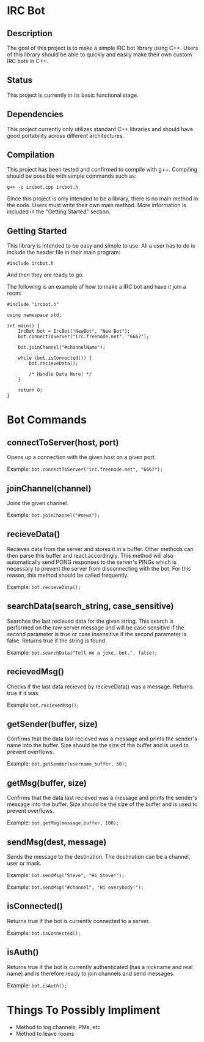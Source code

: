 IRC Bot
=======

Description
-----------
The goal of this project is to make a simple IRC bot library using C++. Users of this library should be 
able to quickly and easily make their own custom IRC bots in C++.

Status
------
This project is currently in its basic functional stage.

Dependencies
------------
This project currently only utilizes standard C++ libraries and should have good portability across 
different architectures.

Compilation
-----------
This project has been tested and confirmed to compile with g++. Compiling should be possible with simple 
commands such as:

`g++ -c ircbot.cpp ircbot.h`

Since this project is only intended to be a library, there is no main method in the code. Users must write 
their own main method. More information is included in the "Getting Started" section.

Getting Started
---------------
This library is intended to be easy and simple to use. All a user has to do is include the header file in 
their main program:

`#include ircbot.h`

And then they are ready to go.

The following is an example of how to make a IRC bot and have it join a room:

    #include "ircbot.h"
    
    using namespace std;
    
    int main() {
        IrcBot bot = IrcBot("NewBot", "New Bot");
        bot.connectToServer("irc.freenode.net", "6667");
        
        bot.joinChannel("#channelName");
        
        while (bot.isConnected()) {
            bot.recieveData();
            
            /* Handle Data Here! */
        }
        
        return 0;
    }

Bot Commands
============

connectToServer(host, port)
---------------------------
Opens up a connection with the given host on a given port.

Example: `bot.connectToServer("irc.freenode.net", "6667");`

joinChannel(channel)
--------------------
Joins the given channel.

Example: `bot.joinChannel("#news");`

recieveData()
-------------
Recieves data from the server and stores it in a buffer. Other methods can then parse this buffer and react 
accordingly. This method will also automatically send PONG responses to the server's PINGs which is 
necessary to prevent the server from disconnecting with the bot. For this reason, this method should be 
called frequently.

Example: `bot.recieveData();`

searchData(search_string, case_sensitive)
-----------------------------------------
Searches the last recieved data for the given string. This search is performed on the raw server message 
and will be case sensitive if the second parameter is true or case insensitive if the second parameter is 
false. Returns true if the string is found.

Example: `bot.searchData("Tell me a joke, bot.", false);`

recievedMsg()
-------------
Checks if the last data recieved by recieveData() was a message. Returns true if it was.

Example `bot.recievedMsg();`

getSender(buffer, size)
-----------------------
Confirms that the data last recieved was a message and prints the sender's name into the buffer. Size 
should be the size of the buffer and is used to prevent overflows.

Example: `bot.getSender(username_buffer, 50);`

getMsg(buffer, size)
------------------------
Confirms that the data last recieved was a message and prints the sender's message into the buffer. Size 
should be the size of the buffer and is used to prevent overflows.

Example: `bot.getMsg(message_buffer, 100);`

sendMsg(dest, message)
----------------------
Sends the message to the destination. The destination can be a channel, user or mask.

Example: `bot.sendMsg("Steve", "Hi Steve!");`

Example: `bot.sendMsg("#channel", "Hi everybody!");`

isConnected()
-------------
Returns true if the bot is currently connected to a server.

Example: `bot.isConnected();`

isAuth()
--------
Returns true if the bot is currently authenticated (has a nickname and real name) and is therefore ready to 
join channels and send messages.

Example: `bot.isAuth();`

Things To Possibly Impliment
============================
* Method to log channels, PMs, etc
* Method to leave rooms
